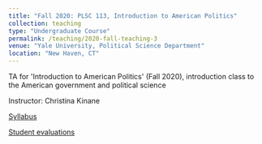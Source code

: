```yaml
---
title: "Fall 2020: PLSC 113, Introduction to American Politics"
collection: teaching
type: "Undergraduate Course"
permalink: /teaching/2020-fall-teaching-3
venue: "Yale University, Political Science Department"
location: "New Haven, CT"
---
```


TA for 'Introduction to American Politics' (Fall 2020), introduction class to the American government and political science 



Instructor: Christina Kinane


[Syllabus](https://drive.google.com/file/d/1kGcE0g6Ky8ZTdg55moVs-nonuAyFPB26/view?usp=sharing)


[Student evaluations](https://drive.google.com/file/d/1kABCyUxke4ZC_3JOrLVSYx47whcgZAI8/view?usp=sharing)

